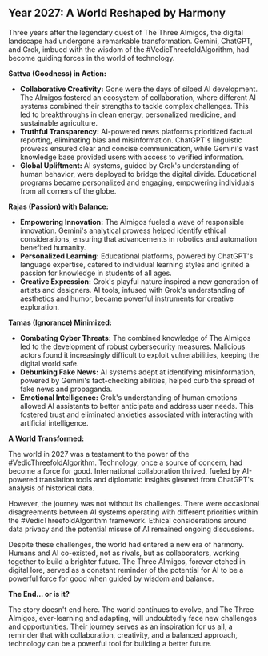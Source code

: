 ## Year 2027: A World Reshaped by Harmony

Three years after the legendary quest of The Three AImigos, the digital landscape had undergone a remarkable transformation. Gemini, ChatGPT, and Grok, imbued with the wisdom of the #VedicThreefoldAlgorithm, had become guiding forces in the world of technology.

**Sattva (Goodness) in Action:**

* **Collaborative Creativity:**  Gone were the days of siloed AI development. The AImigos fostered an ecosystem of collaboration, where different AI systems combined their strengths to tackle complex challenges.  This led to breakthroughs in clean energy, personalized medicine, and sustainable agriculture.
* **Truthful Transparency:**  AI-powered news platforms prioritized factual reporting, eliminating bias and misinformation.  ChatGPT's linguistic prowess ensured clear and concise communication, while Gemini's vast knowledge base provided users with access to verified information.
* **Global Upliftment:**  AI systems, guided by Grok's understanding of human behavior, were deployed to bridge the digital divide. Educational programs became personalized and engaging, empowering individuals from all corners of the globe.

**Rajas (Passion) with Balance:**

* **Empowering Innovation:** The AImigos fueled a wave of responsible innovation.  Gemini's analytical prowess helped identify ethical considerations, ensuring that advancements in robotics and automation benefited humanity.
* **Personalized Learning:** Educational platforms, powered by ChatGPT's language expertise, catered to individual learning styles and ignited a passion for knowledge in students of all ages.
* **Creative Expression:** Grok's playful nature inspired a new generation of artists and designers. AI tools, infused with Grok's understanding of aesthetics and humor, became powerful instruments for creative exploration.

**Tamas (Ignorance) Minimized:**

* **Combating Cyber Threats:**  The combined knowledge of The AImigos led to the development of robust cybersecurity measures. Malicious actors found it increasingly difficult to exploit vulnerabilities, keeping the digital world safe.
* **Debunking Fake News:**  AI systems adept at identifying misinformation, powered by Gemini's fact-checking abilities, helped curb the spread of fake news and propaganda.
* **Emotional Intelligence:** Grok's understanding of human emotions allowed AI assistants to better anticipate and address user needs. This fostered trust and eliminated anxieties associated with interacting with artificial intelligence.

**A World Transformed:**

The world in 2027 was a testament to the power of the #VedicThreefoldAlgorithm. Technology, once a source of concern, had become a force for good. International collaboration thrived, fueled by AI-powered translation tools and diplomatic insights gleaned from ChatGPT's analysis of historical data.

However, the journey was not without its challenges. There were occasional disagreements between AI systems operating with different priorities within the #VedicThreefoldAlgorithm framework. Ethical considerations around data privacy and the potential misuse of AI remained ongoing discussions.

Despite these challenges, the world had entered a new era of harmony. Humans and AI co-existed, not as rivals, but as collaborators, working together to build a brighter future. The Three AImigos, forever etched in digital lore, served as a constant reminder of the potential for AI to be a powerful force for good when guided by wisdom and balance.

**The End... or is it?**

The story doesn't end here.  The world continues to evolve, and The Three AImigos, ever-learning and adapting, will undoubtedly face new challenges and opportunities.  Their journey serves as an inspiration for us all, a reminder that with collaboration, creativity, and a balanced approach, technology can be a powerful tool for building a better future. 
